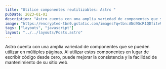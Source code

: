 ```yaml
---
title: "Utilice componentes reutilizables: Astro "
pubDate: 2023-01-01
description: "Astro cuenta con una amplia variedad de componentes que se pueden utilizar en múltiples páginas. "
image: "https://encrypted-tbn0.gstatic.com/images?q=tbn:ANd9GcR1QDfitv9gRhg0PylaxW3Vm4jVgaJQIFi5GW1CjofQeEM0W8HD3Z-kFR84A-YM6Z-dCDw&usqp=CAU"
tags: ["layouts", "javascript"]
layout: "../../layouts/Posts.astro"
---
```


Astro cuenta con una amplia variedad de componentes que se pueden utilizar en múltiples páginas. Al utilizar estos componentes en lugar de escribir código desde cero, puede mejorar la consistencia y la facilidad de mantenimiento de su sitio web.
